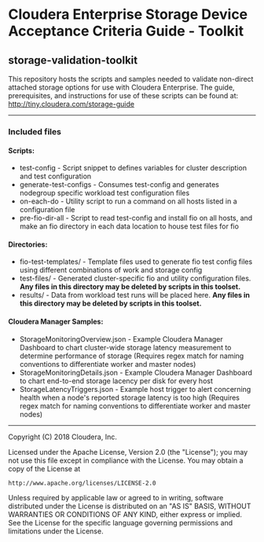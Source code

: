 # Cloudera Enterprise Storage Device Acceptance Criteria Guide - Toolkit
## storage-validation-toolkit

This repository hosts the scripts and samples needed to validate non-direct attached storage options for use with Cloudera Enterprise.  The guide, prerequisites, and instructions for use of these scripts can be found at: http://tiny.cloudera.com/storage-guide

---
### Included files
#### Scripts:
* test-config - Script snippet to defines variables for cluster description and test configuration
* generate-test-configs - Consumes test-config and generates nodegroup specific workload test configuration files
* on-each-do - Utility script to run a command on all hosts listed in a configuration file
* pre-fio-dir-all - Script to read test-config and install fio on all hosts, and make an fio directory in each data location to house test files for fio
#### Directories:
* fio-test-templates/ - Template files used to generate fio test config files using different combinations of work and storage config
* test-files/ - Generated cluster-specific fio and utility configuration files.  **Any files in this directory may be deleted by scripts in this toolset.**
* results/ - Data from workload test runs will be placed here.  **Any files in this directory may be deleted by scripts in this toolset.**
#### Cloudera Manager Samples:
* StorageMonitoringOverview.json - Example Cloudera Manager Dashboard to chart cluster-wide storage latency measurement to determine performance of storage (Requires regex match for naming conventions to differentiate worker and master nodes)
* StorageMonitoringDetails.json - Example Cloudera Manager Dashboard to chart end-to-end storage lacency per disk for every host
* StorageLatencyTriggers.json - Example host trigger to alert concerning health when a node's reported storage latency is too high (Requires regex match for naming conventions to differentiate worker and master nodes)

---
Copyright (C) 2018 Cloudera, Inc.

Licensed under the Apache License, Version 2.0 (the "License");
you may not use this file except in compliance with the License.
You may obtain a copy of the License at

    http://www.apache.org/licenses/LICENSE-2.0

Unless required by applicable law or agreed to in writing, software
distributed under the License is distributed on an "AS IS" BASIS,
WITHOUT WARRANTIES OR CONDITIONS OF ANY KIND, either express or implied.
See the License for the specific language governing permissions and
limitations under the License.